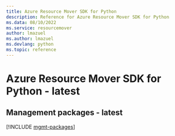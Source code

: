 ```yaml
---
title: Azure Resource Mover SDK for Python
description: Reference for Azure Resource Mover SDK for Python
ms.data: 08/10/2022
ms.service: resourcemover
author: lmazuel
ms.author: lmazuel
ms.devlang: python
ms.topic: reference
---
```

# Azure Resource Mover SDK for Python - latest

## Management packages - latest
[!INCLUDE [mgmt-packages](resource-mover-mgmt-index.md)]